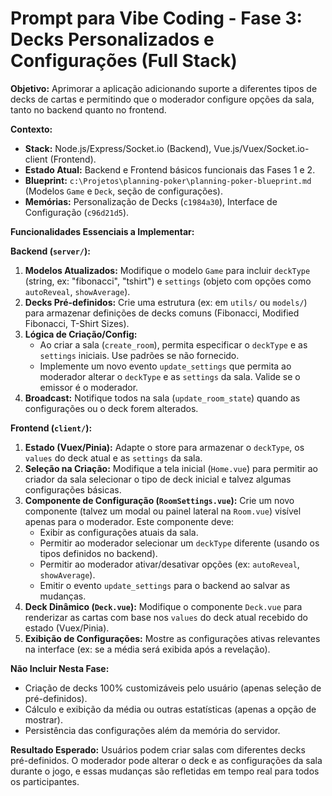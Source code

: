 # Prompt para Vibe Coding - Fase 3: Decks Personalizados e Configurações (Full Stack)

**Objetivo:** Aprimorar a aplicação adicionando suporte a diferentes tipos de decks de cartas e permitindo que o moderador configure opções da sala, tanto no backend quanto no frontend.

**Contexto:**
*   **Stack:** Node.js/Express/Socket.io (Backend), Vue.js/Vuex/Socket.io-client (Frontend).
*   **Estado Atual:** Backend e Frontend básicos funcionais das Fases 1 e 2.
*   **Blueprint:** `c:\Projetos\planning-poker\planning-poker-blueprint.md` (Modelos `Game` e `Deck`, seção de configurações).
*   **Memórias:** Personalização de Decks (`c1984a30`), Interface de Configuração (`c96d21d5`).

**Funcionalidades Essenciais a Implementar:**

**Backend (`server/`):**
1.  **Modelos Atualizados:** Modifique o modelo `Game` para incluir `deckType` (string, ex: "fibonacci", "tshirt") e `settings` (objeto com opções como `autoReveal`, `showAverage`).
2.  **Decks Pré-definidos:** Crie uma estrutura (ex: em `utils/` ou `models/`) para armazenar definições de decks comuns (Fibonacci, Modified Fibonacci, T-Shirt Sizes).
3.  **Lógica de Criação/Config:**
    *   Ao criar a sala (`create_room`), permita especificar o `deckType` e as `settings` iniciais. Use padrões se não fornecido.
    *   Implemente um novo evento `update_settings` que permita ao moderador alterar o `deckType` e as `settings` da sala. Valide se o emissor é o moderador.
4.  **Broadcast:** Notifique todos na sala (`update_room_state`) quando as configurações ou o deck forem alterados.

**Frontend (`client/`):**
1.  **Estado (Vuex/Pinia):** Adapte o store para armazenar o `deckType`, os `values` do deck atual e as `settings` da sala.
2.  **Seleção na Criação:** Modifique a tela inicial (`Home.vue`) para permitir ao criador da sala selecionar o tipo de deck inicial e talvez algumas configurações básicas.
3.  **Componente de Configuração (`RoomSettings.vue`):** Crie um novo componente (talvez um modal ou painel lateral na `Room.vue`) visível apenas para o moderador. Este componente deve:
    *   Exibir as configurações atuais da sala.
    *   Permitir ao moderador selecionar um `deckType` diferente (usando os tipos definidos no backend).
    *   Permitir ao moderador ativar/desativar opções (ex: `autoReveal`, `showAverage`).
    *   Emitir o evento `update_settings` para o backend ao salvar as mudanças.
4.  **Deck Dinâmico (`Deck.vue`):** Modifique o componente `Deck.vue` para renderizar as cartas com base nos `values` do deck atual recebido do estado (Vuex/Pinia).
5.  **Exibição de Configurações:** Mostre as configurações ativas relevantes na interface (ex: se a média será exibida após a revelação).

**Não Incluir Nesta Fase:**
*   Criação de decks 100% customizáveis pelo usuário (apenas seleção de pré-definidos).
*   Cálculo e exibição da média ou outras estatísticas (apenas a opção de mostrar).
*   Persistência das configurações além da memória do servidor.

**Resultado Esperado:** Usuários podem criar salas com diferentes decks pré-definidos. O moderador pode alterar o deck e as configurações da sala durante o jogo, e essas mudanças são refletidas em tempo real para todos os participantes.
